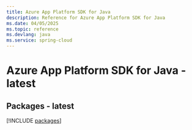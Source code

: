```yaml
---
title: Azure App Platform SDK for Java
description: Reference for Azure App Platform SDK for Java
ms.date: 04/05/2025
ms.topic: reference
ms.devlang: java
ms.service: spring-cloud
---
```

# Azure App Platform SDK for Java - latest
## Packages - latest
[!INCLUDE [packages](app-platform-index.md)]